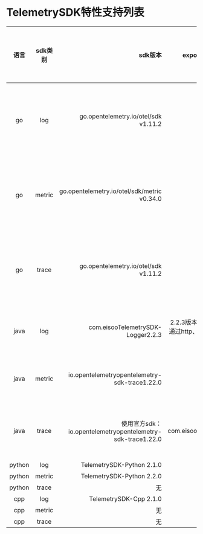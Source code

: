# TelemetrySDK特性支持列表

|  语言  | sdk类别 |sdk版本  | exporter to AR版本 |数据格式规范性（link, resource等字段名统一） | 是否支持多provider |是否支持实时打印  | 编码格式兼容性 |SuperAgent数据接收器是否支持  | 在devops上是否有开发指南 |
|:-----:|:----------:|-----:|:----------:|:-----:|:----------:|-----:|:----------:|-----:|:----------:|
| go |  log   | go.opentelemetry.io/otel/sdk v1.11.2 |   v2.5.0   | 规范统一  |     否 | 支持打印到标准输出（非实时） |   json,支持gzip压缩   | 支持 |  否  |
| go |  metric   |go.opentelemetry.io/otel/sdk/metric v0.34.0  |  v2.5.0    | 规范统一 |    否  | 支持打印到标准输出（非实时） |  json,支持gzip压缩    | 支持 |    是  |
| go |  trace   | go.opentelemetry.io/otel/sdk v1.11.2 | v2.5.0     | 规范统一 |   否   | 支持打印到标准输出（非实时） |  json,支持gzip压缩    | 支持 | 是     |
| java |  log   |<groupId>com.eisoo</groupId><artifactId>TelemetrySDK-Logger</artifactId><version>2.2.3</version>|2.2.3版本的sdk内包含了可以通过http、https方式发送到AR的能力| 规范统一 |  否    | 支持打印到标准输出 |json     |  | 否    |
| java |  metric   | 	<groupId>io.opentelemetry</groupId><artifactId>opentelemetry-sdk-trace</artifactId><version>1.22.0</version> |      | 规范统一 |    否  | 支持打印到标准输出 |      |  |      |
| java |  trace   |使用官方sdk：<groupId>io.opentelemetry</groupId><artifactId>opentelemetry-sdk-trace</artifactId><version>1.22.0</version>  |<groupId>com.eisoo</groupId><artifactId>TraceExporter</artifactId><version>1.0.0</version>| 规范统一 | 否     | 支持实现打印到标准输出 |  json    |  |   否   |
| python |  log   | TelemetrySDK-Python 2.1.0 |  无    | 不规范 |    否  | 无 |   json   | 支持 |  否   |
| python |  metric   | TelemetrySDK-Python 2.2.0 |   无   | 不规范 |   否   | 无 |  json    | 支持 |   有   |
| python |  trace   | 无 |  无    | 无 |    否  | 无 |   无   | 无 |   无   |
| cpp |  log   | TelemetrySDK-Cpp 2.1.0 |   2.1.0   | 不规范 |    否  |无  |   json   | 支持 |   无   |
| cpp |  metric   | 无 |   无   | 无 |     否 | 无 |    无  | 无 |    无  |
| cpp |  trace   | 无 |    无  |  无|   否   | 无 |  无    | 无 |  无    |
